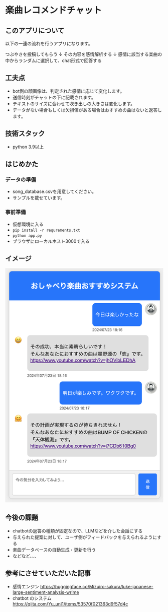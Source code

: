# 楽曲レコメンドチャット

## このアプリについて

以下の一連の流れを行うアプリになります。

つぶやきを投稿してもらう
↓
その内容を感情解析する
↓
感情に該当する楽曲の中からランダムに選択して、chat形式で回答する

## 工夫点

- bot側の顔画像は、判定された感情に応じて変化します。
- 送信時刻がチャットの下に記載されます。
- テキストのサイズに合わせて吹き出しの大きさは変化します。
- データがない場合もしくは欠損値がある場合はおすすめの曲はないと返答します。

## 技術スタック

- python 3.9以上

## はじめかた

### データの準備

- song_database.csvを用意してください。
- サンプルを載せています。

### 事前準備

- 仮想環境に入る
- `pip install -r requrements.txt`
- `python app.py`
- ブラウザにローカルホスト3000で入る

## イメージ

![UI画像](./image.png "UI画像")

## 今後の課題

- chatbotの返答の種類が固定なので、LLMなどを介した会話にする
- 与えられた提案に対して、ユーザ側がフィードバックを与えられるようにする
- 楽曲データベースの自動生成・更新を行う
- などなど、、、

## 参考にさせていただいた記事

- 感情エンジン https://huggingface.co/Mizuiro-sakura/luke-japanese-large-sentiment-analysis-wrime
- chatbot のシステム https://qiita.com/Yu_unI1/items/53570f021363d9f57d4c
